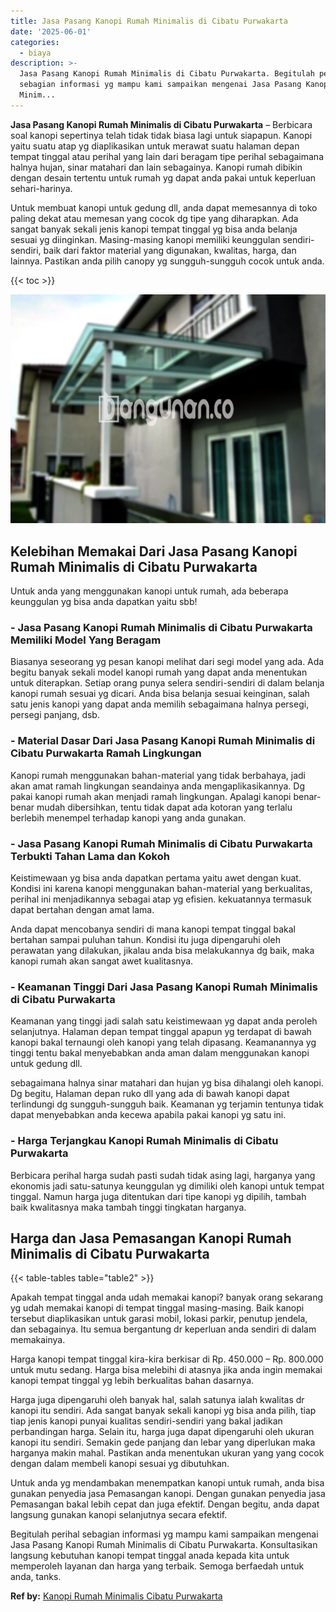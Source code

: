 ```yaml
---
title: Jasa Pasang Kanopi Rumah Minimalis di Cibatu Purwakarta
date: '2025-06-01'
categories:
  - biaya
description: >-
  Jasa Pasang Kanopi Rumah Minimalis di Cibatu Purwakarta. Begitulah perihal
  sebagian informasi yg mampu kami sampaikan mengenai Jasa Pasang Kanopi Rumah
  Minim...
---
```


**Jasa Pasang Kanopi Rumah Minimalis di Cibatu Purwakarta** – Berbicara soal kanopi sepertinya telah tidak tidak biasa lagi untuk siapapun. Kanopi yaitu suatu atap yg diaplikasikan untuk merawat suatu halaman depan tempat tinggal atau perihal yang lain dari beragam tipe perihal sebagaimana halnya hujan, sinar matahari dan lain sebagainya. Kanopi rumah dibikin dengan desain tertentu untuk rumah yg dapat anda pakai untuk keperluan sehari-harinya.

Untuk membuat kanopi untuk gedung dll, anda dapat memesannya di toko paling dekat atau memesan yang cocok dg tipe yang diharapkan. Ada sangat banyak sekali jenis kanopi tempat tinggal yg bisa anda belanja sesuai yg diinginkan. Masing-masing kanopi memiliki keunggulan sendiri-sendiri, baik dari faktor material yang digunakan, kwalitas, harga, dan lainnya. Pastikan anda pilih canopy yg sungguh-sungguh cocok untuk anda.

{{< toc >}}

![Jasa Pasang Kanopi Rumah Minimalis di Cibatu Purwakarta](/images/harga-kanopi-minimalis-67.png)

## Kelebihan Memakai Dari Jasa Pasang Kanopi Rumah Minimalis di Cibatu Purwakarta

Untuk anda yang menggunakan kanopi untuk rumah, ada beberapa keunggulan yg bisa anda dapatkan yaitu sbb!

### \- Jasa Pasang Kanopi Rumah Minimalis di Cibatu Purwakarta Memiliki Model Yang Beragam

Biasanya seseorang yg pesan kanopi melihat dari segi model yang ada. Ada begitu banyak sekali model kanopi rumah yang dapat anda menentukan untuk diterapkan. Setiap orang punya selera sendiri-sendiri di dalam belanja kanopi rumah sesuai yg dicari. Anda bisa belanja sesuai keinginan, salah satu jenis kanopi yang dapat anda memilih sebagaimana halnya persegi, persegi panjang, dsb.

### \- Material Dasar Dari Jasa Pasang Kanopi Rumah Minimalis di Cibatu Purwakarta Ramah Lingkungan

Kanopi rumah menggunakan bahan-material yang tidak berbahaya, jadi akan amat ramah lingkungan seandainya anda mengaplikasikannya. Dg pakai kanopi rumah akan menjadi ramah lingkungan. Apalagi kanopi benar-benar mudah dibersihkan, tentu tidak dapat ada kotoran yang terlalu berlebih menempel terhadap kanopi yang anda gunakan.

### \- Jasa Pasang Kanopi Rumah Minimalis di Cibatu Purwakarta Terbukti Tahan Lama dan Kokoh

Keistimewaan yg bisa anda dapatkan pertama yaitu awet dengan kuat. Kondisi ini karena kanopi menggunakan bahan-material yang berkualitas, perihal ini menjadikannya sebagai atap yg efisien. kekuatannya termasuk dapat bertahan dengan amat lama.

Anda dapat mencobanya sendiri di mana kanopi tempat tinggal bakal bertahan sampai puluhan tahun. Kondisi itu juga dipengaruhi oleh perawatan yang dilakukan, jikalau anda bisa melakukannya dg baik, maka kanopi rumah akan sangat awet kualitasnya.

### \- Keamanan Tinggi Dari Jasa Pasang Kanopi Rumah Minimalis di Cibatu Purwakarta

Keamanan yang tinggi jadi salah satu keistimewaan yg dapat anda peroleh selanjutnya. Halaman depan tempat tinggal apapun yg terdapat di bawah kanopi bakal ternaungi oleh kanopi yang telah dipasang. Keamanannya yg tinggi tentu bakal menyebabkan anda aman dalam menggunakan kanopi untuk gedung dll.

sebagaimana halnya sinar matahari dan hujan yg bisa dihalangi oleh kanopi. Dg begitu, Halaman depan ruko dll yang ada di bawah kanopi dapat terlindungi dg sungguh-sungguh baik. Keamanan yg terjamin tentunya tidak dapat menyebabkan anda kecewa apabila pakai kanopi yg satu ini.

### \- Harga Terjangkau Kanopi Rumah Minimalis di Cibatu Purwakarta

Berbicara perihal harga sudah pasti sudah tidak asing lagi, harganya yang ekonomis jadi satu-satunya keunggulan yg dimiliki oleh kanopi untuk tempat tinggal. Namun harga juga ditentukan dari tipe kanopi yg dipilih, tambah baik kwalitasnya maka tambah tinggi tingkatan harganya.

## Harga dan Jasa Pemasangan Kanopi Rumah Minimalis di Cibatu Purwakarta

{{< table-tables table="table2" >}}

Apakah tempat tinggal anda udah memakai kanopi? banyak orang sekarang yg udah memakai kanopi di tempat tinggal masing-masing. Baik kanopi tersebut diaplikasikan untuk garasi mobil, lokasi parkir, penutup jendela, dan sebagainya. Itu semua bergantung dr keperluan anda sendiri di dalam memakainya.

Harga kanopi tempat tinggal kira-kira berkisar di Rp. 450.000 – Rp. 800.000 untuk mutu sedang. Harga bisa melebihi di atasnya jika anda ingin memakai kanopi tempat tinggal yg lebih berkualitas bahan dasarnya.

Harga juga dipengaruhi oleh banyak hal, salah satunya ialah kwalitas dr kanopi itu sendiri. Ada sangat banyak sekali kanopi yg bisa anda pilih, tiap tiap jenis kanopi punyai kualitas sendiri-sendiri yang bakal jadikan perbandingan harga. Selain itu, harga juga dapat dipengaruhi oleh ukuran kanopi itu sendiri. Semakin gede panjang dan lebar yang diperlukan maka harganya makin mahal. Pastikan anda menentukan ukuran yang yang cocok dengan dalam membeli kanopi sesuai yg dibutuhkan.

Untuk anda yg mendambakan menempatkan kanopi untuk rumah, anda bisa gunakan penyedia jasa Pemasangan kanopi. Dengan gunakan penyedia jasa Pemasangan bakal lebih cepat dan juga efektif. Dengan begitu, anda dapat langsung gunakan kanopi selanjutnya secara efektif.

Begitulah perihal sebagian informasi yg mampu kami sampaikan mengenai Jasa Pasang Kanopi Rumah Minimalis di Cibatu Purwakarta. Konsultasikan langsung kebutuhan kanopi tempat tinggal anada kepada kita untuk memperoleh layanan dan harga yang terbaik. Semoga berfaedah untuk anda, tanks.

**Ref by:**  [Kanopi Rumah Minimalis Cibatu Purwakarta](https://id.wikipedia.org/wiki/Kanopi)

